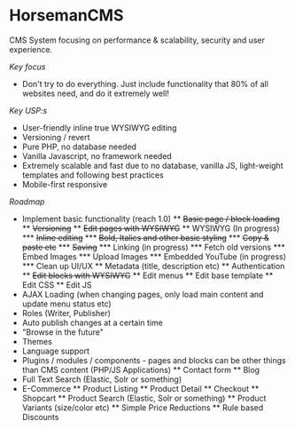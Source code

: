 # HorsemanCMS
CMS System focusing on performance & scalability, security and user experience.

*Key focus*
* Don't try to do everything. Just include functionality that 80% of all websites need, and do it extremely well!

*Key USP:s*
* User-friendly inline true WYSIWYG editing
* Versioning / revert
* Pure PHP, no database needed
* Vanilla Javascript, no framework needed
* Extremely scalable and fast due to no database, vanilla JS, light-weight templates and following best practices
* Mobile-first responsive

*Roadmap*
* Implement basic functionality (reach 1.0)
** ~~Basic page / block loading~~
** ~~Versioning~~
** ~~Edit pages with WYSIWYG~~
** WYSIWYG (In progress)
*** ~~Inline editing~~
*** ~~Bold, Italics and other basic styling~~
*** ~~Copy & paste etc~~
*** ~~Saving~~
*** Linking (in progress)
*** Fetch old versions
*** Embed Images
*** Upload Images
*** Embedded YouTube (in progress)
*** Clean up UI/UX
** Metadata (title, description etc)
** Authentication
** ~~Edit blocks with WYSIWYG~~
** Edit menus
** Edit base template
** Edit CSS
** Edit JS
* AJAX Loading (when changing pages, only load main content and update menu status etc)
* Roles (Writer, Publisher)
* Auto publish changes at a certain time
* "Browse in the future"
* Themes
* Language support
* Plugins / modules / components - pages and blocks can be other things than CMS content (PHP/JS Applications)
** Contact form
** Blog
* Full Text Search (Elastic, Solr or something)
* E-Commerce
** Product Listing
** Product Detail
** Checkout
** Shopcart
** Product Search (Elastic, Solr or something)
** Product Variants (size/color etc)
** Simple Price Reductions
** Rule based Discounts
